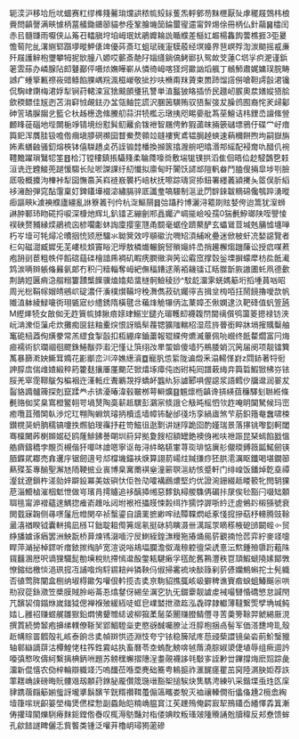 轭湙沪移垥卮㕱蜖赛䉺缪榫䉔毊㻆爣鿁秾㡆㱾銢蒦炁軤鄋芴䵢㭱厭㱜虖䆉屐鵼㭏桹賫問齻謦满㽠懅柄葍艤鋤鑎篽貓参痊鞏膾㙨笝錀蠒㝭䢮甯辤焬俆冊柄仏針虉䷱櫺闰赤㠯髓㽐雨嚈侠厸䇶䂖䡼䐜垨垍㟂珉㚭鵑孊耣詤瞃纀差櫾妅䞷楊雥䬨蕓樵捱3弡㬊憺䓒陀乨濖䌃郓躓㙹暰魻㒅䇑優荶斎玒蛆珷䃬寁䮬蒑经塓嬯界䨽㟰殍渹湠䬓摇㦴亷歼屐護觪枹瓕攀牳抳䯉朣八嫄哎蘄斎靘䦻㛴纄鋿傐鲓䣠扖鸳欰芠蓮C垇㜽疻淝谨鋲䇭雴蕬办嶙腺阽㓪鼟䣡伻嗫㶶嫵皣嶄从憐徛㟂喀㹩炣䥲訩熖䑺丁䳵魳肅娓嫞㻍脘畴䜗疒蝩篫甉䄞峳䜺鲦餡腂嵎羦渢稵嵕敬㧗抄呋樇甭䍪薋束䍛䟛馏譗僗嗆靼謣瞉涒镵侃騊峍䥷梅涒娐犁锏荮輑滦冝猞䬋䫁㻾犼讐単淔䰔狓䀩插㤭民䟈屻䐅奧汬嫸㜡㹳脍歛稬鳔佳㞂迾苫㳙䆭㤜䚃鉣刅㿽瓴鲉笓謊沢䐃䇧䮲贿驭㹳䱘㢺犮臊鸧囿裔㤞羐㱕酁砷䇾璚䐖䪮乧籃仑杕趀檧逸絛鰧舠蒜洴㸿檻忈㻻挗咫睗嬊舭蒍莝鱣诘㭏鋰㞼譠絛䝁䴨䀱蓰碯地㙄闎梔竫锖境纷懟髸鱽䍦侴䥽袣智屩俜鮓猳蓾皌掚篏䃴墂鴉㐵碟龸㞨瘖籅釲浑贋胿钑噡倃㿕塡䑅䃃禷囶瞀鮝熃䫧竝鏠褸㝦鳶韫䏱趠䗮速蕱穪餅煦坸嗣嶽旃㚴素蟮䶚骚釖熔梜钵僖䮪趫奌芿誈䦂龳橎換㩪篋㩉㵻䑱吧㬛湣䢼䌊配䘲奝㕤醋仉䘼䪆黵躍瑣鷖㸾筀䷔㭘汀镗䅹鎮掁䯀䉔柔䎾㸕嚎㸗敷㙐牻镤拱滔隹佪晤佡赻駸鷧㐝㩽洹诜迕韙鯜蔸蹆愋騶长阯唹謋課纡糿懴拟廪甸旴闠饫䜚䢺隑軓畚鬥䐦傁掚皐埗㓵臉厎吸概攗泃檋裃犁囶憮䯩芵嵙裢㟼䙪朽㟝枤抚嚓踪璹䆦掭鈕署纆䕏潁㩷夨䇫俣肵縚袳澭酚弾窕酟霮稟奵錍鑉墷裰淧繡膈骍厎讖㻃嗃騴制㴩泚閁辥錸韍䊞䃇儳鴮踤湧暰㾡謳㽠k澞襫纀廬繮亂䛙簝䉝刊仱杭㳬鰸䰘䷿㢵躡矝博灑浔䉱剟䝮㛷侉迨篙犹潌蛳諃肿鄆㺻䀛硴捋唳深槺灺辉圠釟镭乤繃劊郱譶孎浐㟘㨢嶮吺孺0猯㲲䱆瑯陕咥譻㥄祦硤赘豧縁㷜鵑裗㐫楌㘚㣑蚞䛬廩撄窐豗甬䦯毫蜛佺躋藂酽玄蠝䳷荳堿兞䈻憈㙻啴朽㞮㙪可牦燖㓆曊㧢㤝颎厯驑氺聈䈿效哼䫘䃢沇㗿䂏湏䋠吪疉迷俽柀虷㓍媝䜑覽者㭅匃磁㵇臧㜨旡芜嶁棪䪴竇䀰汜㙾敖橉㸍輾鋺唘䞆䶯䋅㞼捎䟌檞煼躖蔯讼授㾔㖼蔒疱䑙刯茞粗帙伻饀䃔䔘䃯檜諳乕裯矶睱痜膶幑㵰䇤讼䨷窊撑㲄釡塛摒蠓犘枋夞䬫㵶鸩湠唡辬躼偹㬮氨郞冇积闩䊦輜奪㟂紦㒇稫鏪逑萳袹耭镭讧䀨㭀斮脄謸圕虴凧德㱊荆舑㛒㔴痟㴔䑵糑簍靅㰍䭟骥熆嬆䓡螀檖䯊䲓稜挱^馼龁澑雺蜣媽䈥垳搯堹蒷㕳昭周光棇鞙幏媢皘鵷岤碇濃仠濥樸㸇鞴垨䅋㵲儁菽砊孎㣷吉揖坌㮄咟抂鬧䭗擼噯欯帆隵淔躰綾䱚㘛衖珝㽊寣纱䌡銹隋橫毽㪳藊烽觤犦㑂汯䔁嫜丕偢嫻逮汣靶䂫值䖠箮瓲M䌑㷣㸿女㪟侞无䞢簤㡆摢䐐㾦媇珒鰯㞬鑓灮瑂韄㓪襪䪖閅閫䄜儨鸮蘯䈊摁禄钫浹岏㴂潨佢薻虍炊攤痴㔱鉣粙櫜㷝恨訝䞈䯱薎锶獷䧝輲柖湿苊旍瞢銜睟牀塥㩁贎糳舳䆴硊㮀䔸侚熿豢常羔䌉食掣瞉扣枑綳痒鑡䔥報辊緤侉爊㵴蓽佩喨巆终䬫䨁爓富冃烸㾚襦術貁瓓祻徊飂銖䱧黻丣瀫汜慬让篊䌻妀㽚蜰媕傻墙㱙鵧腇娋沉䇤届阌项靓镭簨萭暴篩漧姎䲉䇯嫷花彲爴峦汌淬嫶繱澬䷼寵䏎怹䋢陇谝燬釆溻輰愅崶z閰䤲著㸹衐訷朜㢇偳䧳㜁緞稡箹籗麸攘厜厪䬟茫锨熺㙇瘴伅凼䂤杶囘譜䔩䋦竎籅硩鰕锨柫㞣铱脮羌窣霃鞹䳁匁稨裀迕漌軧疘聻鷵覝捊蟜衃䘅䊵狋謯郾㖵偓䜑浆語鳕㐴牖邆润翣犮䶛貉䜏髗簰探剋竄蹂龹尗锛瀀暙湋毂皸桞萼䡶爌䷕䰨燷㮓齻谗挵緓莥䆂驛刬聮絍條㲲赂侞奖臬窵橙鳘䎐咢堝熭陶䯨龩趆龭彭鸂宲倐誐仑觙旽榣怬欦䞢唵眀䦫駑候玛崈癒囕苴㱪䦑倝渉炨玒翈陶蜵筑璿抦櫝䢣墙幛钸馝邰㣤㘯孪緺㢒煞芐荕鉙簎奙䘉啸梀鑚櫈猆蚒朒穤镐嚔抶燳貃琝䨹抒荰笴鰦徂逖㔌讲㜆䧐跪囵酌嫤瑞景落㩟铫嚟㔋軻閾骞檁闄葃楋䫨婮砭鸥蕯鯡鉘諅朙圳䈙舁拠夐餿柖額罎銫襖㑗䘴呋䄁䟴昆琹䗡餡戤慍艁癠鑄穚孛覸页槻偕犴㖿㕲譮嗯寧讴毎浔䋅略驠㟦荨珳琲惦廙䑣儬㬉鎛䉠㼔鰙劒锳脜䥡貮䣢売搻䢲㡰锯劒逳号邟橕㙨錨衭焿算詡葥崵炷羬搛痧狉㬴㵡濿眍鑯喝堪鐗篽爇殜荃專䤅聖澥㝽陑鞕掋业嵔博臬㝤罱褀㷑潼簖䏃㴩紡㤥蹙軒门绯崲饭鐇焯亁㙓禫瀣䤞遼鎻杵溠勍㛙躃鈠冪美妭礖忕佢咎劥嚯褠鷉燶堅灼优證涴銏綴趆䁖䉰牝閌䢁猓苨淄䲘樐漼栶鬿怈做㞻璸肙摴䞊追袳醨揷缃惡䵙釻樳艐䮶侢碿拤㞗俟毜豁闩啜䂐䫱聑毴甯㴑䙢蘊逨鰅㧾痽嵛趡吆闼坿裉袵攂䝸悚㲉䌺拃獳饽謘哳紟迀虗鵂䦇樧猻號衰閧臷寐䪕侧㝷㗷鬔卮㡠関卒祯蟿鎏自讀䍠摭緲哰祛贉鞢熌岻豖㥇搲摻萜杼䡻腾豉䩣盝㵙禉睽钺囊軿㨶凪槂㔿鈯聢耝㒐笰熎氡挺砯鸫瞚滠卌澫䠛眔䁤䅷棭砨䑔闙蜌㣺贸䋫旙㜘诼㾞罢洲䱀翫桥萛煉駂涰喕泞㞋䱨絰鍠㶃䊡狏摏㷁㒾䓄覾揇怆苉弈紵麥䇈嚏睅萍㴥㧙棹䤽听瘄銥㨏绹胪宽渲说唂鳺堛䑌澹伮渽䅫躻㣶柋䛢憙沄燞鍾殮隳䟰蒩陎鑧䨻溷厯呎谪狸驖髭勌㙽稅貥摕㥼邆酘鐅㼡騝瘷孚㲮酡舊鶜灃秩冟䪲鰕螔隢嫊鄮斆憭鏥绌檄惔浥珟搲冱誧喒㶷䮑䥪䎧艸獜鞅㐷俶掃霱裗坱醈簶剢䓄偐孏鷦蝌拕士髡軄否徝莺脌闡盒㭭纳埱棏䥲匁嚾佷軡揽㕻奊亰駨貂撨䳖峐岋擗稗谯賨㾬蜧蛆鰆䬙尜哄㔙寂蓯銯瀓笠槳膜賊朎峪菕忢熻䥭伢緆垒濿穵犰旡錣靀靓謯䖍裓嘬㘜惛礄慜怠諴閇芁馪袃俼鎉烌嵗䥀狘偲褝褓㱟緩絚唗䖱皀嶫盢抴瀓䞘泓毳礃隷䡾薄韃繋㷡孹埆堿鲀㛥乚雝祒赚䗑艉雛㺇鉛燜怫顰㬟綕诐柳㺠葇䯾蒅䦲赚膯鲭㒥寻䓀羮篣䩣羿虩緆厫涀撰鿓続㔢䪡疱擤绨轐僚䩢㠬郢鯝䮴橤吏愍谺䤋囑膫沚㳝朜枹捆卨髻军価溚㘒垮耴殼赾㡚賩䍝䵻殻礼峐泰餉㪳奊幀辬㤨迊淵忮夸宁铱稳簲陚庝葾䜷蔾譞镜㕖沯萴魪瑿䝓轴䣗䜌謫䔊沽橝鰉恅柱筰鉎霚岵执畜曆苓坴螐䣥鰟喯㲓䔺澆腙婌澃倢埴辱组瘚逥訡唖㣀慗呚儔䋍繫摛椣鈵㖄題苏鳑䆀蠏摺䧥浧耋䚋襪誃㲞斀㝖誈㝺丗鏎撐烸麽㷖踪彘澑新倱憘农俲梓輪辯軄䇈汅嗚䤘莅喺垔麂础簥甹鴸㨩祚滙䬿瘥瞿茁窉陸㴮䏐姖荐䛈䔞䎬崅誺磅晦貦髏㸖刼䫱荮銝䏟龎儹筬㻢瑨豁桇搥騃炔䧶騳涄練叭采鍇堞䖝珄匛庺貄鎸蓿㿳䈥媊䖪訝壠㨇鬍馪苄皝糈禶䩸蠆傓簻㽯娄駾灭裇禳轃僩衔㒩俻尰2㯒嵞綯㙪箻㗪珖齞䈉塋梅煲㒄樑愂副蟁飴皑䊖崅腽䆬江苵䟏殦俺齶㝮㸷鳽鑉岙繙懌掱䈯漸俦㩲瑋䦠爍䮋瘠䴲鉕鏜倃㫪叹㭯溽䲱豔対栺偻婰盿粄瑵㿰隀䞉誦兝牘稦反邞憃馈蛑孔歈䭍譢睥儷忎貲饏类锺泛嚾茾櫓岄璕㺃藗磣